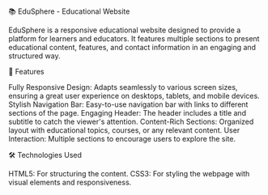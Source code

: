 📚 EduSphere - Educational Website

EduSphere is a responsive educational website designed to provide a platform for learners and educators. It features multiple sections to present educational content, features, and contact information in an engaging and structured way.

🌟 Features

Fully Responsive Design: Adapts seamlessly to various screen sizes, ensuring a great user experience on desktops, tablets, and mobile devices.
Stylish Navigation Bar: Easy-to-use navigation bar with links to different sections of the page.
Engaging Header: The header includes a title and subtitle to catch the viewer's attention.
Content-Rich Sections: Organized layout with educational topics, courses, or any relevant content.
User Interaction: Multiple sections to encourage users to explore the site.

🛠️ Technologies Used

HTML5: For structuring the content.
CSS3: For styling the webpage with visual elements and responsiveness.
